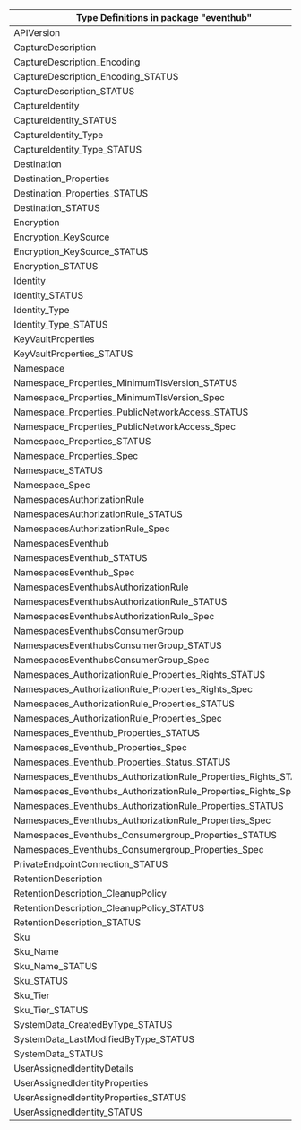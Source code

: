 | Type Definitions in package "eventhub"                          | v1api20211101 | v1api20240101 |
|-----------------------------------------------------------------|---------------|---------------|
| APIVersion                                                      | v1api20211101 | v1api20240101 |
| CaptureDescription                                              | v1api20211101 | v1api20240101 |
| CaptureDescription_Encoding                                     | v1api20211101 | v1api20240101 |
| CaptureDescription_Encoding_STATUS                              | v1api20211101 | v1api20240101 |
| CaptureDescription_STATUS                                       | v1api20211101 | v1api20240101 |
| CaptureIdentity                                                 |               | v1api20240101 |
| CaptureIdentity_STATUS                                          |               | v1api20240101 |
| CaptureIdentity_Type                                            |               | v1api20240101 |
| CaptureIdentity_Type_STATUS                                     |               | v1api20240101 |
| Destination                                                     | v1api20211101 | v1api20240101 |
| Destination_Properties                                          | v1api20211101 | v1api20240101 |
| Destination_Properties_STATUS                                   | v1api20211101 | v1api20240101 |
| Destination_STATUS                                              | v1api20211101 | v1api20240101 |
| Encryption                                                      | v1api20211101 | v1api20240101 |
| Encryption_KeySource                                            | v1api20211101 | v1api20240101 |
| Encryption_KeySource_STATUS                                     | v1api20211101 | v1api20240101 |
| Encryption_STATUS                                               | v1api20211101 | v1api20240101 |
| Identity                                                        | v1api20211101 | v1api20240101 |
| Identity_STATUS                                                 | v1api20211101 | v1api20240101 |
| Identity_Type                                                   | v1api20211101 | v1api20240101 |
| Identity_Type_STATUS                                            | v1api20211101 | v1api20240101 |
| KeyVaultProperties                                              | v1api20211101 | v1api20240101 |
| KeyVaultProperties_STATUS                                       | v1api20211101 | v1api20240101 |
| Namespace                                                       | v1api20211101 | v1api20240101 |
| Namespace_Properties_MinimumTlsVersion_STATUS                   |               | v1api20240101 |
| Namespace_Properties_MinimumTlsVersion_Spec                     |               | v1api20240101 |
| Namespace_Properties_PublicNetworkAccess_STATUS                 |               | v1api20240101 |
| Namespace_Properties_PublicNetworkAccess_Spec                   |               | v1api20240101 |
| Namespace_Properties_STATUS                                     | v1api20211101 | v1api20240101 |
| Namespace_Properties_Spec                                       | v1api20211101 | v1api20240101 |
| Namespace_STATUS                                                | v1api20211101 | v1api20240101 |
| Namespace_Spec                                                  | v1api20211101 | v1api20240101 |
| NamespacesAuthorizationRule                                     | v1api20211101 | v1api20240101 |
| NamespacesAuthorizationRule_STATUS                              | v1api20211101 | v1api20240101 |
| NamespacesAuthorizationRule_Spec                                | v1api20211101 | v1api20240101 |
| NamespacesEventhub                                              | v1api20211101 | v1api20240101 |
| NamespacesEventhub_STATUS                                       | v1api20211101 | v1api20240101 |
| NamespacesEventhub_Spec                                         | v1api20211101 | v1api20240101 |
| NamespacesEventhubsAuthorizationRule                            | v1api20211101 | v1api20240101 |
| NamespacesEventhubsAuthorizationRule_STATUS                     | v1api20211101 | v1api20240101 |
| NamespacesEventhubsAuthorizationRule_Spec                       | v1api20211101 | v1api20240101 |
| NamespacesEventhubsConsumerGroup                                | v1api20211101 | v1api20240101 |
| NamespacesEventhubsConsumerGroup_STATUS                         | v1api20211101 | v1api20240101 |
| NamespacesEventhubsConsumerGroup_Spec                           | v1api20211101 | v1api20240101 |
| Namespaces_AuthorizationRule_Properties_Rights_STATUS           | v1api20211101 | v1api20240101 |
| Namespaces_AuthorizationRule_Properties_Rights_Spec             | v1api20211101 | v1api20240101 |
| Namespaces_AuthorizationRule_Properties_STATUS                  | v1api20211101 | v1api20240101 |
| Namespaces_AuthorizationRule_Properties_Spec                    | v1api20211101 | v1api20240101 |
| Namespaces_Eventhub_Properties_STATUS                           | v1api20211101 | v1api20240101 |
| Namespaces_Eventhub_Properties_Spec                             | v1api20211101 | v1api20240101 |
| Namespaces_Eventhub_Properties_Status_STATUS                    | v1api20211101 | v1api20240101 |
| Namespaces_Eventhubs_AuthorizationRule_Properties_Rights_STATUS | v1api20211101 | v1api20240101 |
| Namespaces_Eventhubs_AuthorizationRule_Properties_Rights_Spec   | v1api20211101 | v1api20240101 |
| Namespaces_Eventhubs_AuthorizationRule_Properties_STATUS        | v1api20211101 | v1api20240101 |
| Namespaces_Eventhubs_AuthorizationRule_Properties_Spec          | v1api20211101 | v1api20240101 |
| Namespaces_Eventhubs_Consumergroup_Properties_STATUS            | v1api20211101 | v1api20240101 |
| Namespaces_Eventhubs_Consumergroup_Properties_Spec              | v1api20211101 | v1api20240101 |
| PrivateEndpointConnection_STATUS                                | v1api20211101 | v1api20240101 |
| RetentionDescription                                            |               | v1api20240101 |
| RetentionDescription_CleanupPolicy                              |               | v1api20240101 |
| RetentionDescription_CleanupPolicy_STATUS                       |               | v1api20240101 |
| RetentionDescription_STATUS                                     |               | v1api20240101 |
| Sku                                                             | v1api20211101 | v1api20240101 |
| Sku_Name                                                        | v1api20211101 | v1api20240101 |
| Sku_Name_STATUS                                                 | v1api20211101 | v1api20240101 |
| Sku_STATUS                                                      | v1api20211101 | v1api20240101 |
| Sku_Tier                                                        | v1api20211101 | v1api20240101 |
| Sku_Tier_STATUS                                                 | v1api20211101 | v1api20240101 |
| SystemData_CreatedByType_STATUS                                 | v1api20211101 | v1api20240101 |
| SystemData_LastModifiedByType_STATUS                            | v1api20211101 | v1api20240101 |
| SystemData_STATUS                                               | v1api20211101 | v1api20240101 |
| UserAssignedIdentityDetails                                     | v1api20211101 | v1api20240101 |
| UserAssignedIdentityProperties                                  | v1api20211101 | v1api20240101 |
| UserAssignedIdentityProperties_STATUS                           | v1api20211101 | v1api20240101 |
| UserAssignedIdentity_STATUS                                     | v1api20211101 | v1api20240101 |
